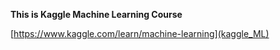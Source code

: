 **This is Kaggle Machine Learning Course**

[https://www.kaggle.com/learn/machine-learning](kaggle_ML)
